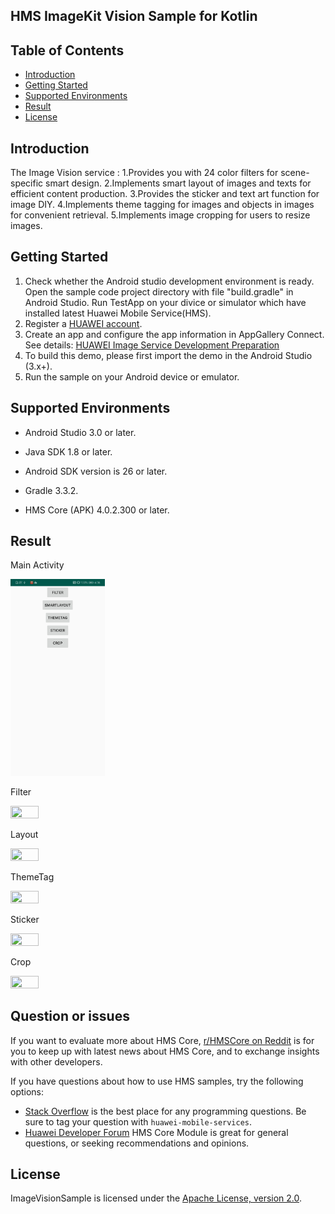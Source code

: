 ## HMS ImageKit Vision Sample for Kotlin

## Table of Contents

 * [Introduction](#introduction)
 * [Getting Started](#Getting-Started)
 * [Supported Environments](#supported-environments)
 * [Result](#result)
 * [License](#license)

## Introduction
The Image Vision service :
    1.Provides you with 24 color filters for scene-specific smart design.
    2.Implements smart layout of images and texts for efficient content production.
    3.Provides the sticker and text art function for image DIY.
    4.Implements theme tagging for images and objects in images for convenient retrieval.
    5.Implements image cropping for users to resize images.
## Getting Started
1. Check whether the Android studio development environment is ready. Open the sample code project directory with file "build.gradle" in Android Studio. Run TestApp on your divice or simulator which have installed latest Huawei Mobile Service(HMS).
2. Register a [HUAWEI account](https://developer.huawei.com/consumer/en/).
3. Create an app and configure the app information in AppGallery Connect. 
   See details: [HUAWEI Image Service Development Preparation](https://developer.huawei.com/consumer/en/doc/development/HMSCore-Guides/config-agc-0000001050199019)
4. To build this demo, please first import the demo in the Android Studio (3.x+).
5. Run the sample on your Android device or emulator.

## Supported Environments
- Android Studio 3.0 or later. 


- Java SDK 1.8 or later.


- Android SDK version is 26 or later.


- Gradle 3.3.2.


- HMS Core (APK) 4.0.2.300 or later.

## Result

Main Activity

 <img src="./Main.PNG" width = 30% height = 30%>

Filter

<img src=https://github.com/HMS-Core/hms-image-vision-kotlin/blob/master/Filter.gif width = 30% height = 30%>

Layout

<img src=https://github.com/HMS-Core/hms-image-vision-kotlin/blob/master/Layout.gif width = 30% height = 30%>

ThemeTag

<img src=https://github.com/HMS-Core/hms-image-vision-kotlin/blob/master/ThemeTag.gif width = 30% height = 30%>

Sticker

<img src=https://github.com/HMS-Core/hms-image-vision-kotlin/blob/master/Sticker.gif width = 30% height = 30%>

Crop

<img src=https://github.com/HMS-Core/hms-image-vision-kotlin/blob/master/Crop.gif width = 30% height = 30%>

## Question or issues
If you want to evaluate more about HMS Core, [r/HMSCore on Reddit](https://www.reddit.com/r/HuaweiDevelopers/) is for you to keep up with latest news about HMS Core, and to exchange insights with other developers.

If you have questions about how to use HMS samples, try the following options:
- [Stack Overflow](https://stackoverflow.com/questions/tagged/huawei-mobile-services) is the best place for any programming questions. Be sure to tag your question with 
`huawei-mobile-services`.
- [Huawei Developer Forum](https://forums.developer.huawei.com/forumPortal/en/home?fid=0101187876626530001) HMS Core Module is great for general questions, or seeking recommendations and opinions.

##  License
ImageVisionSample is licensed under the [Apache License, version 2.0](http://www.apache.org/licenses/LICENSE-2.0).

